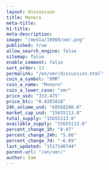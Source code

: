 ```yaml
---
layout: discussion
title: Monero
meta-title: 
h1-title: 
meta-description: 
image: "/media/19969/xmr.png"
published: true
allow_search_engine: false
sitemap: false
enable_comment: false
sort_order: 13
permalink: "/en/xmr/discussion.html"
coin_a_symbol: "XMR"
coin_a_name: "Monero"
coin_a_lower_case: "xmr"
price_usd: "333.475"
price_btc: "0.0283818"
24h_volume_usd: "68568200.0"
market_cap_usd: "15655113.0"
total_supply: "15655113.0"
available_supply: "15655113.0"
percent_change_1h: "0.47"
percent_change_24h: "5.66"
percent_change_7d: "-6.69"
last_updated: "1517140744"
parent-url: "/en/xmr/"
author: Sam
---
```


